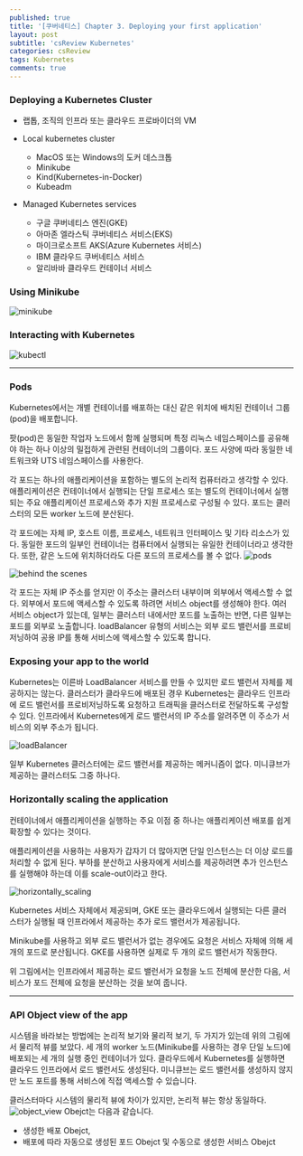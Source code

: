 ```yaml
---
published: true
title: '[쿠버네티스] Chapter 3. Deploying your first application'
layout: post
subtitle: 'csReview Kubernetes'
categories: csReview
tags: Kubernetes
comments: true
---
```


### Deploying a Kubernetes Cluster
- 랩톱, 조직의 인프라 또는 클라우드 프로바이더의 VM
- Local kubernetes cluster
  - MacOS 또는 Windows의 도커 데스크톱
  - Minikube
  - Kind(Kubernetes-in-Docker)
  - Kubeadm

- Managed Kubernetes services
  - 구글 쿠버네티스 엔진(GKE)
  - 아마존 엘라스틱 쿠버네티스 서비스(EKS)
  - 마이크로소프트 AKS(Azure Kubernetes 서비스)
  - IBM 클라우드 쿠버네티스 서비스
  - 알리바바 클라우드 컨테이너 서비스

### Using Minikube
![minikube](https://sundongkim-dev.github.io/assets/img/kubernetes/minikube.png)

### Interacting with Kubernetes
![kubectl](https://sundongkim-dev.github.io/assets/img/kubernetes/kubectl.png)

---
### Pods
Kubernetes에서는 개별 컨테이너를 배포하는 대신 같은 위치에 배치된 컨테이너 그룹(pod)을 배포합니다.

팟(pod)은 동일한 작업자 노드에서 함께 실행되며 특정 리눅스 네임스페이스를 공유해야 하는 하나 이상의 밀접하게 관련된 컨테이너의 그룹이다. 포드 사양에 따라 동일한 네트워크와 UTS 네임스페이스를 사용한다.

각 포드는 하나의 애플리케이션을 포함하는 별도의 논리적 컴퓨터라고 생각할 수 있다. 애플리케이션은 컨테이너에서 실행되는 단일 프로세스 또는 별도의 컨테이너에서 실행되는 주요 애플리케이션 프로세스와 추가 지원 프로세스로 구성될 수 있다. 포드는 클러스터의 모든 worker 노드에 분산된다.

각 포드에는 자체 IP, 호스트 이름, 프로세스, 네트워크 인터페이스 및 기타 리소스가 있다. 동일한 포드의 일부인 컨테이너는 컴퓨터에서 실행되는 유일한 컨테이너라고 생각한다. 또한, 같은 노드에 위치하더라도 다른 포드의 프로세스를 볼 수 없다.
![pods](https://sundongkim-dev.github.io/assets/img/kubernetes/pods.png)

![behind the scenes](https://sundongkim-dev.github.io/assets/img/kubernetes/kubectl_process.png)

각 포드는 자체 IP 주소를 얻지만 이 주소는 클러스터 내부이며 외부에서 액세스할 수 없다. 외부에서 포드에 액세스할 수 있도록 하려면 서비스 object를 생성해야 한다. 여러 서비스 object가 있는데, 일부는 클러스터 내에서만 포드를 노출하는 반면, 다른 일부는 포드를 외부로 노출합니다. loadBalancer 유형의 서비스는 외부 로드 밸런서를 프로비저닝하여 공용 IP를 통해 서비스에 액세스할 수 있도록 합니다.

### Exposing your app to the world
Kubernetes는 이른바 LoadBalancer 서비스를 만들 수 있지만 로드 밸런서 자체를 제공하지는 않는다. 클러스터가 클라우드에 배포된 경우 Kubernetes는 클라우드 인프라에 로드 밸런서를 프로비저닝하도록 요청하고 트래픽을 클러스터로 전달하도록 구성할 수 있다. 인프라에서 Kubernetes에게 로드 밸런서의 IP 주소를 알려주면 이 주소가 서비스의 외부 주소가 됩니다.

![loadBalancer](https://sundongkim-dev.github.io/assets/img/kubernetes/loadBalancer.png)

일부 Kubernetes 클러스터에는 로드 밸런서를 제공하는 메커니즘이 없다. 미니큐브가 제공하는 클러스터도 그중 하나다.

### Horizontally scaling the application
컨테이너에서 애플리케이션을 실행하는 주요 이점 중 하나는 애플리케이션 배포를 쉽게 확장할 수 있다는 것이다.

애플리케이션을 사용하는 사용자가 갑자기 더 많아지면 단일 인스턴스는 더 이상 로드를 처리할 수 없게 된다. 부하를 분산하고 사용자에게 서비스를 제공하려면 추가 인스턴스를 실행해야 하는데 이를 scale-out이라고 한다.

![horizontally_scaling](https://sundongkim-dev.github.io/assets/img/kubernetes/horizontally_scaling.png)

Kubernetes 서비스 자체에서 제공되며, GKE 또는 클라우드에서 실행되는 다른 클러스터가 실행될 때 인프라에서 제공하는 추가 로드 밸런서가 제공됩니다.

Minikube를 사용하고 외부 로드 밸런서가 없는 경우에도 요청은 서비스 자체에 의해 세 개의 포드로 분산됩니다. GKE를 사용하면 실제로 두 개의 로드 밸런서가 작동한다.

위 그림에서는 인프라에서 제공하는 로드 밸런서가 요청을 노드 전체에 분산한 다음, 서비스가 포드 전체에 요청을 분산하는 것을 보여 줍니다.

---

### API Object view of the app
시스템을 바라보는 방법에는 논리적 보기와 물리적 보기, 두 가지가 있는데 위의 그림에서 물리적 뷰를 보았다. 세 개의 worker 노드(Minikube를 사용하는 경우 단일 노드)에 배포되는 세 개의 실행 중인 컨테이너가 있다. 클라우드에서 Kubernetes를 실행하면 클라우드 인프라에서 로드 밸런서도 생성된다. 미니큐브는 로드 밸런서를 생성하지 않지만 노드 포트를 통해 서비스에 직접 액세스할 수 있습니다.

클러스터마다 시스템의 물리적 뷰에 차이가 있지만, 논리적 뷰는 항상 동일하다.  
![object_view](https://sundongkim-dev.github.io/assets/img/kubernetes/obejct_view.png)
Obejct는 다음과 같습니다.
- 생성한 배포 Obejct,
- 배포에 따라 자동으로 생성된 포드 Obejct 및 수동으로 생성한 서비스 Obejct

